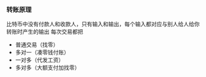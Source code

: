 ### 转账原理
比特币中没有付款人和收款人，只有输入和输出，每个输入都对应与别人给人给你转账时产生的输出
每次交易都把
- 普通交易（找零）
- 多对一（凑零钱付账）
- 一对多（代发工资）
- 多对多（大额支付加找零）
